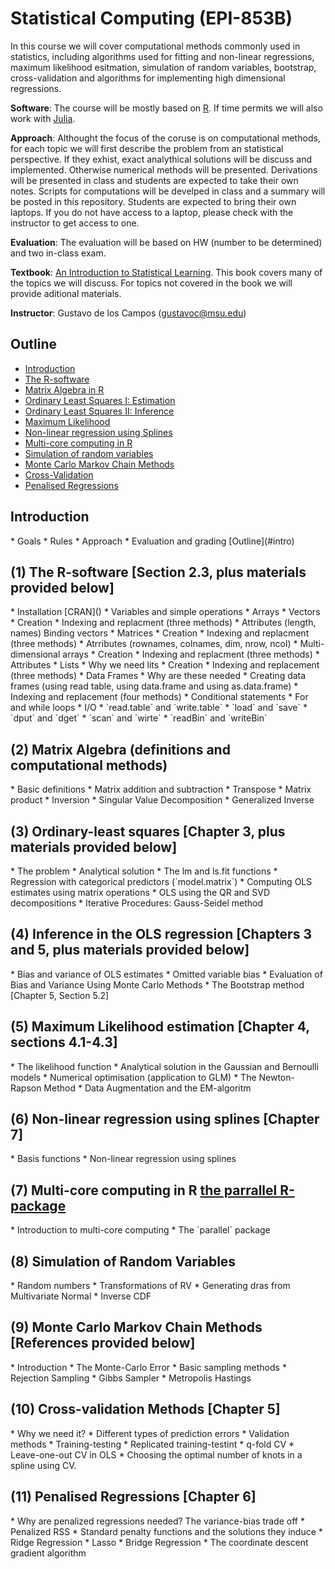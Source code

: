 # Statistical Computing  (EPI-853B)

In this course we will cover computational methods commonly used in statistics, including algorithms used for fitting and non-linear regressions, maximum likelihood esitmation, simulation of random variables, bootstrap, cross-validation and algorithms for implementing high dimensional regressions.

**Software**: The course will be mostly based on [R](https://www.r-project.org/). If time permits we will also work with [Julia](http://julialang.org/).

**Approach**: Althought the focus of the coruse is on computational methods, for each topic  we will first describe the problem from an statistical perspective. If they exhist, exact analythical solutions will be discuss and implemented. Otherwise numerical methods will be presented. Derivations will be presented in class and students are expected to take their own notes. Scripts for computations will be develped in class and a summary will be posted in this repository. Students are expected to bring their own laptops. If you do not have access to a laptop, please check with the instructor to get access to one.

**Evaluation**: The evaluation will be based on HW (number to be determined) and two in-class exam.

**Textbook**: [An Introduction to Statistical Learning](http://www-bcf.usc.edu/~gareth/ISL/index.html). This book covers many of the topics we will discuss. For topics not covered in the book we will provide aditional materials.

**Instructor**: Gustavo de los Campos (gustavoc@msu.edu)

## Outline
<div id="Outline" />

  * [Introduction](#intro)
  * [The R-software](#R)
  * [Matrix Algebra in R](#Matrix)
  * [Ordinary Least Squares I: Estimation](#OLS-I)
  * [Ordinary Least Squares II: Inference](#OLS-II)
  * [Maximum Likelihood](#ML)
  * [Non-linear regression using Splines](#splines)
  * [Multi-core computing in R](#parallel)
  * [Simulation of random variables](#RV)
  * [Monte Carlo Markov Chain Methods](#MCMC)
  * [Cross-Validation](#CV)
  * [Penalised Regressions](#penalized)



## Introduction 
<div id="intro" />
   * Goals
   * Rules
   * Approach
   * Evaluation and grading
[Outline](#intro)

## (1) The R-software  [Section 2.3, plus materials provided below]
<div id="R" />
   * Installation [CRAN]()
   * Variables and simple operations
   * Arrays 
   	* Vectors
   		* Creation
   		* Indexing and replacment (three methods)
   		* Attributes (length, names)
   		 Binding vectors
   	* Matrices
   		* Creation
   		* Indexing and replacment (three methods)
   		* Atrributes (rownames, colnames, dim, nrow, ncol)
   	* Multi-dimensional arrays
   		* Creation
   		* Indexing and replacment (three methods)
   		* Attributes
	* Lists
		* Why we need lits
		* Creation
		* Indexing and replacement (three methods)
	* Data Frames	
		* Why are these needed
		* Creating data frames (using read table, using data.frame and using as.data.frame)
		* Indexing and replacement (four methods)
	* Conditional statements
	* For and while loops
	* I/O
		* `read.table`  and `write.table`
		* `load` and `save`
		* `dput` and `dget`
		* `scan` and `wirte`
		* `readBin` and `writeBin`

## (2) Matrix Algebra (definitions and computational methods)
<div id="Matrix" />
   * Basic definitions
   * Matrix addition and subtraction
   * Transpose
   * Matrix product
   * Inversion
   * Singular Value Decomposition
   * Generalized Inverse
	
## (3) Ordinary-least squares [Chapter 3, plus materials provided below]
<div id="OLS-I" />
   * The problem
   * Analytical solution
   * The lm and ls.fit functions
   * Regression with categorical predictors (`model.matrix`)
   * Computing OLS estimates using matrix operations
   * OLS using the QR and SVD decompositions
   * Iterative Procedures: Gauss-Seidel method
	
## (4) Inference in the OLS regression [Chapters 3 and 5, plus materials provided below]
<div id="OLS-II" />
   * Bias and variance of OLS estimates
   * Omitted variable bias
   * Evaluation of Bias and Variance Using Monte Carlo Methods
   * The Bootstrap method [Chapter 5, Section 5.2]

## (5) Maximum Likelihood estimation [Chapter 4, sections 4.1-4.3]
<div id="ML" />
   * The likelihood function
   * Analytical solution in the Gaussian and Bernoulli models
   * Numerical optimisation (application to GLM)
   * The Newton-Rapson Method
   * Data Augmentation and the EM-algoritm
    
## (6) Non-linear regression using splines [Chapter 7]	
<div id="splines" />
   * Basis functions
   * Non-linear regression using splines

## (7)  Multi-core computing in R [the parrallel R-package](https://stat.ethz.ch/R-manual/R-devel/library/parallel/doc/parallel.pdf)
<div id="parallel" />
   * Introduction to multi-core computing
   * The `parallel` package

## (8) Simulation of Random Variables
<div id="RV" />
   * Random numbers
   * Transformations of RV
   * Generating dras from Multivariate Normal
   * Inverse CDF
	
## (9) Monte Carlo Markov Chain Methods [References provided below]
<div id="MCMC" />
   * Introduction
   * The Monte-Carlo Error
   * Basic sampling methods
   	* Rejection Sampling
   	* Gibbs Sampler
   	* Metropolis Hastings
	
## (10) Cross-validation Methods [Chapter 5]
<div id="CV" />
   * Why we need it?
   * Different types of prediction errors
   * Validation methods
   	* Training-testing
   	* Replicated training-testint
   	* q-fold CV
   * Leave-one-out CV in OLS
   * Choosing the optimal number of knots in a spline using CV.
	
## (11) Penalised Regressions [Chapter 6]
<div id="penalised" />
   * Why are penalized regressions needed? The variance-bias trade off
   * Penalized RSS 
   * Standard penalty functions and the solutions they induce
   * Ridge Regression
	* Lasso
	* Bridge Regression
	* The coordinate descent gradient algorithm 
